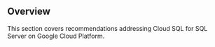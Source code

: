 ## Overview

This section covers recommendations addressing Cloud SQL for SQL Server on Google Cloud Platform.
